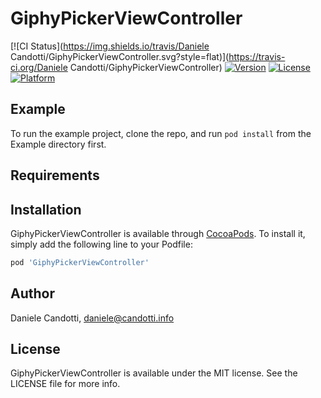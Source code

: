 # GiphyPickerViewController

[![CI Status](https://img.shields.io/travis/Daniele Candotti/GiphyPickerViewController.svg?style=flat)](https://travis-ci.org/Daniele Candotti/GiphyPickerViewController)
[![Version](https://img.shields.io/cocoapods/v/GiphyPickerViewController.svg?style=flat)](https://cocoapods.org/pods/GiphyPickerViewController)
[![License](https://img.shields.io/cocoapods/l/GiphyPickerViewController.svg?style=flat)](https://cocoapods.org/pods/GiphyPickerViewController)
[![Platform](https://img.shields.io/cocoapods/p/GiphyPickerViewController.svg?style=flat)](https://cocoapods.org/pods/GiphyPickerViewController)

## Example

To run the example project, clone the repo, and run `pod install` from the Example directory first.

## Requirements

## Installation

GiphyPickerViewController is available through [CocoaPods](https://cocoapods.org). To install
it, simply add the following line to your Podfile:

```ruby
pod 'GiphyPickerViewController'
```

## Author

Daniele Candotti, daniele@candotti.info

## License

GiphyPickerViewController is available under the MIT license. See the LICENSE file for more info.
